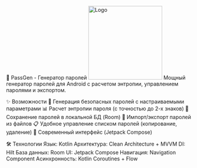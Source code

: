 🔐 PassGen - Генератор паролей
<img src="https://github.com/user-attachments/assets/b30bff0e-37fc-436a-864f-e8335724e861" width="200" height="200" alt="Logo"/>
Мощный генератор паролей для Android с расчетом энтропии, управлением паролями и экспортом.

✨ Возможности
🚀 Генерация безопасных паролей с настраиваемыми параметрами
📊 Расчет энтропии пароля (с точностью до 2-х знаков)
💾 Сохранение паролей в локальной БД (Room)
📂 Импорт/экспорт паролей из файлов
📋 Удобное управление списком паролей (копирование, удаление)
🎨 Современный интерфейс (Jetpack Compose)

🛠 Технологии
Язык: Kotlin
Архитектура: Clean Architecture + MVVM
DI: Hilt
База данных: Room
UI: Jetpack Compose
Навигация: Navigation Component
Асинхронность: Kotlin Coroutines + Flow
